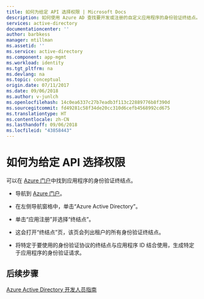 ```yaml
---
title: 如何为给定 API 选择权限 | Microsoft Docs
description: 如何使用 Azure AD 查找要开发或注册的自定义应用程序的身份验证终结点。
services: active-directory
documentationcenter: ''
author: barbkess
manager: mtillman
ms.assetid: ''
ms.service: active-directory
ms.component: app-mgmt
ms.workload: identity
ms.tgt_pltfrm: na
ms.devlang: na
ms.topic: conceptual
origin.date: 07/11/2017
ms.date: 09/06/2018
ms.author: v-junlch
ms.openlocfilehash: 14c0ea6337c27b7eadb3f113c22889776b8f390d
ms.sourcegitcommit: fd49281c58f34de20cc310d6cefb4568992cd675
ms.translationtype: HT
ms.contentlocale: zh-CN
ms.lasthandoff: 09/06/2018
ms.locfileid: "43858443"
---
```

# <a name="how-to-select-permissions-for-a-given-api"></a>如何为给定 API 选择权限

可以在 [Azure 门户](https://portal.azure.cn)中找到应用程序的身份验证终结点。

-   导航到 [Azure 门户](https://portal.azure.cn)。

-   在左侧导航窗格中，单击“Azure Active Directory”。

-   单击“应用注册”并选择“终结点”。

-   这会打开“终结点”页，该页会列出租户的所有身份验证终结点。

-   将特定于要使用的身份验证协议的终结点与应用程序 ID 结合使用，生成特定于应用程序的身份验证请求。

## <a name="next-steps"></a>后续步骤
[Azure Active Directory 开发人员指南](/active-directory/develop/active-directory-developers-guide#authentication-and-authorization-protocols)

<!-- Update_Description: update metedata properties -->